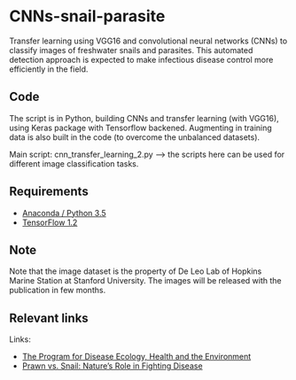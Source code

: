 # CNNs-snail-parasite

Transfer learning using VGG16 and convolutional neural networks (CNNs) to classify images of freshwater snails and parasites. This automated detection approach is expected to make infectious disease control more efficiently in the field.

## Code
The script is in Python, building CNNs and transfer learning (with VGG16), using Keras package with Tensorflow backened. Augmenting in training data is also built in the code (to overcome the unbalanced datasets).

Main script: cnn_transfer_learning_2.py
--> the scripts here can be used for different image classification tasks.

## Requirements
- [Anaconda / Python 3.5](https://www.continuum.io/downloads)
- [TensorFlow 1.2](https://www.tensorflow.org/)

## Note
Note that the image dataset is the property of De Leo Lab of Hopkins Marine Station at Stanford University. The images will be released with the publication in few months.

## Relevant links
Links:
- [The Program for Disease Ecology, Health and the Environment](http://www.theupstreamalliance.org/)
- [Prawn vs. Snail: Nature’s Role in Fighting Disease](https://woods.stanford.edu/news-events/news/prawn-vs-snail-natures-role-fighting-disease)

